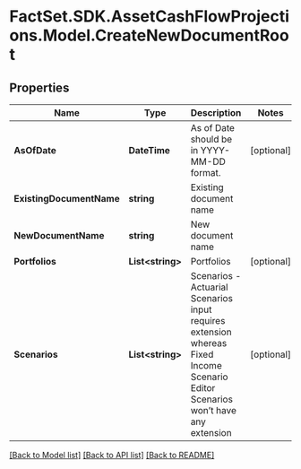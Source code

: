 # FactSet.SDK.AssetCashFlowProjections.Model.CreateNewDocumentRoot

## Properties

Name | Type | Description | Notes
------------ | ------------- | ------------- | -------------
**AsOfDate** | **DateTime** | As of Date should be in YYYY-MM-DD format. | [optional] 
**ExistingDocumentName** | **string** | Existing document name | 
**NewDocumentName** | **string** | New document name | 
**Portfolios** | **List&lt;string&gt;** | Portfolios | [optional] 
**Scenarios** | **List&lt;string&gt;** | Scenarios - Actuarial Scenarios input requires extension whereas Fixed Income Scenario Editor Scenarios won’t have any extension  | [optional] 

[[Back to Model list]](../README.md#documentation-for-models) [[Back to API list]](../README.md#documentation-for-api-endpoints) [[Back to README]](../README.md)

